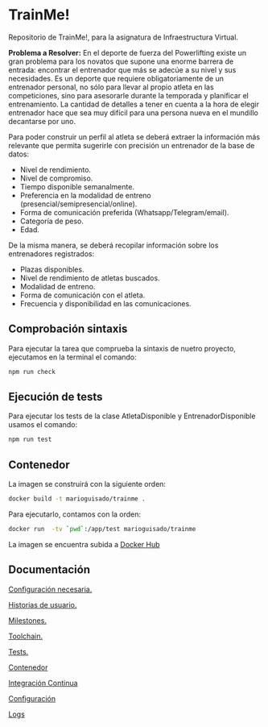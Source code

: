 # TrainMe!
Repositorio de TrainMe!, para la asignatura de Infraestructura Virtual.

**Problema a Resolver:**
En el deporte de fuerza del Powerlifting existe un gran problema para los novatos que supone una enorme barrera de entrada: encontrar el entrenador que más se adecúe a su nivel y sus necesidades. Es un deporte que requiere obligatoriamente de un entrenador personal, no sólo para llevar al propio atleta en las competiciones, sino para asesorarle durante la temporada y planificar el entrenamiento. La cantidad de detalles a tener en cuenta a la hora de elegir entrenador hace que sea muy difícil para una persona nueva en el mundillo decantarse por uno.

Para poder construir un perfil al atleta se deberá extraer la información más relevante que permita sugerirle con precisión un entrenador de la base de datos:
- Nivel de rendimiento.
- Nivel de compromiso.
- Tiempo disponible semanalmente.
- Preferencia en la modalidad de entreno (presencial/semipresencial/online).
- Forma de comunicación preferida (Whatsapp/Telegram/email).
- Categoría de peso.
- Edad.
  
De la misma manera, se deberá recopilar información sobre los entrenadores registrados:
- Plazas disponibles.
- Nivel de rendimiento de atletas buscados.
- Modalidad de entreno.
- Forma de comunicación con el atleta.
- Frecuencia y disponibilidad en las comunicaciones.

## Comprobación sintaxis

Para ejecutar la tarea que comprueba la sintaxis de nuetro proyecto, ejecutamos en la terminal el comando:

```bash
npm run check
``` 
## Ejecución de tests

Para ejecutar los tests de la clase AtletaDisponible y EntrenadorDisponible usamos el comando:

```bash
npm run test
``` 
## Contenedor 

La imagen se construirá con la siguiente orden:

```bash
docker build -t marioguisado/trainme .
```

Para ejecutarlo, contamos con la orden:

```bash
docker run  -tv `pwd`:/app/test marioguisado/trainme
```
La imagen se encuentra subida a [Docker Hub](https://hub.docker.com/r/marioguisado/trainme)

## Documentación
[Configuración necesaria.](./docs/configuracion.md)

[Historias de usuario.](./docs/HUs.md)

[Milestones.](./docs/milestones.md) 

[Toolchain.](./docs/toolchain.md)

[Tests.](./docs/tests.md)

[Contenedor](./docs/contenedor.md)

[Integración Continua](./docs/integracion.md)

[Configuración](./docs/sistemaConfiguracion.md)

[Logs](./docs/logs.md)

